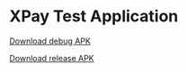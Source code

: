 # XPay Test Application

[Download debug APK](https://github.com/Raylyan/XPayTestApp/raw/master/app/debug/app-debug.apk)

[Download release APK](https://github.com/Raylyan/XPayTestApp/raw/master/app/release/app-release.apk)
